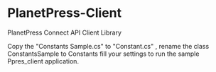 # PlanetPress-Client
PlanetPress Connect API Client Library

Copy the "Constants Sample.cs" to "Constant.cs" , rename the class ConstantsSample to Constants
fill your settings to run the sample Ppres_client application.
